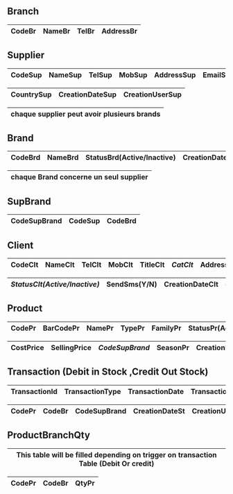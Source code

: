 ## Branch
CodeBr | NameBr	| TelBr	| AddressBr |
------ | ------ | ----- | --------- |

## Supplier
CodeSup | NameSup | TelSup | MobSup | AddressSup | EmailSup | StatusSup(Active/Inactive) |
------- | ------- | ------ | ------ | ---------- | -------- | -------------------------- | 

CountrySup | CreationDateSup | CreationUserSup |
---------- | --------------- | --------------- |

chaque supplier peut avoir plusieurs brands | 
------------------------------------------- |
 
## Brand
CodeBrd | NameBrd | StatusBrd(Active/Inactive) | CreationDateBrd | *CreationUserBrd* |
------- | ------- | -------------------------- | --------------- | ----------------- |

chaque Brand concerne un seul supplier  |
--------------------------------------- |

## SupBrand
CodeSupBrand | CodeSup | CodeBrd |
------------ | ------- | ------- |

## Client
CodeClt | NameClt | TelClt | MobClt | TitleClt | *CatClt* | AddressClt | EmailClt | 
------- | ------- | ------ | ------ | -------- | -------- | ---------- | -------- | 

*StatusClt(Active/Inactive)* | SendSms(Y/N) | CreationDateClt | *CreationUserClt* | 
---------------------------- | ------------ | --------------- | ----------------- |

## Product
CodePr | BarCodePr | NamePr | TypePr | FamilyPr | StatusPr(Active/Inactive) | *MadeInPr* | CodeBr |
-------| --------- | ------ | ------ | -------- | ------------------------- | ---------- | ------ |

CostPrice | SellingPrice | *CodeSupBrand* | SeasonPr | CreationDatePr  | *CreationUserPr*  | 
--------- | ------------ | -------------- | -------- | --------------- | ----------------- | 

## Transaction (Debit in Stock ,Credit Out Stock)
TransactionId | TransactionType | TransactionDate | TransactionNo | TransactionDbCr |
------------- | --------------- | --------------- | ------------- | --------------- |

CodePr | CodeBr | CodeSupBrand | CreationDateSt | CreationUserSt |
-----  | ------ | ------------ | -------------- | -------------- | 

## ProductBranchQty 
This table will be filled depending on trigger on transaction Table (Debit Or credit) |
------------------------------------------------------------------------------------- |

CodePr | CodeBr | QtyPr |
------ | ------ | ----- |
